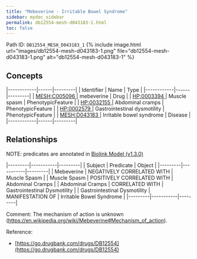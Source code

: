 ```yaml
---
title: "Mebeverine - Irritable Bowel Syndrome"
sidebar: mydoc_sidebar
permalink: db12554-mesh-d043183-1.html
toc: false 
---
```



Path ID: `DB12554_MESH_D043183_1`
{% include image.html url="images/db12554-mesh-d043183-1.png" file="db12554-mesh-d043183-1.png" alt="db12554-mesh-d043183-1" %}

## Concepts

|------------|------|---------|
| Identifier | Name | Type    |
|------------|------|---------|
| <a href="https://identifiers.org/MESH:C005096">MESH:C005096 </a> | mebeverine | Drug |
| <a href="https://identifiers.org/HP:0003394">HP:0003394 </a> | Muscle spasm | PhenotypicFeature |
| <a href="https://identifiers.org/HP:0032155">HP:0032155 </a> | Abdominal cramps | PhenotypicFeature |
| <a href="https://identifiers.org/HP:0002579">HP:0002579 </a> | Gastrointestinal dysmotility | PhenotypicFeature |
| <a href="https://identifiers.org/MESH:D043183">MESH:D043183 </a> | Irritable bowel syndrome | Disease |
|------------|------|---------|

## Relationships


NOTE: predicates are annotated in <a href="https://github.com/biolink/biolink-model/releases/tag/v1.3.0">Biolink Model (v1.3.0)</a>

|---------|-----------|---------|
| Subject | Predicate | Object  |
|---------|-----------|---------|
| Mebeverine | NEGATIVELY CORRELATED WITH | Muscle Spasm |
| Muscle Spasm | POSITIVELY CORRELATED WITH | Abdominal Cramps |
| Abdominal Cramps | CORRELATED WITH | Gastrointestinal Dysmotility |
| Gastrointestinal Dysmotility | MANIFESTATION OF | Irritable Bowel Syndrome |
|---------|-----------|---------|

Comment: The mechanism of action is unknown (https://en.wikipedia.org/wiki/Mebeverine#Mechanism_of_action).

Reference: 
  - [https://go.drugbank.com/drugs/DB12554](https://go.drugbank.com/drugs/DB12554)
